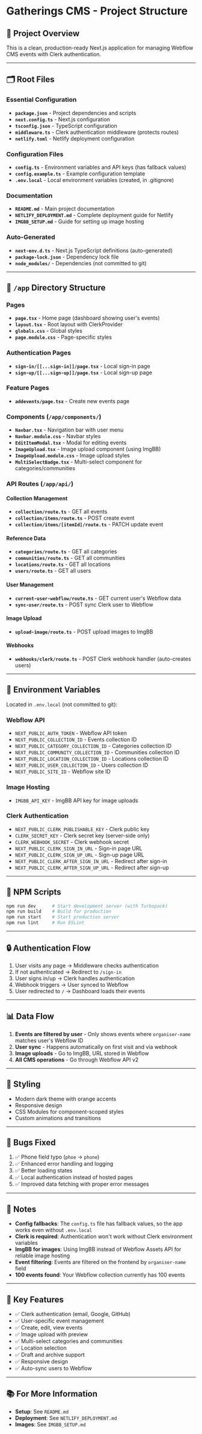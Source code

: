 # Gatherings CMS - Project Structure

## 📁 Project Overview

This is a clean, production-ready Next.js application for managing Webflow CMS events with Clerk authentication.

---

## 🗂️ Root Files

### Essential Configuration
- **`package.json`** - Project dependencies and scripts
- **`next.config.ts`** - Next.js configuration
- **`tsconfig.json`** - TypeScript configuration
- **`middleware.ts`** - Clerk authentication middleware (protects routes)
- **`netlify.toml`** - Netlify deployment configuration

### Configuration Files
- **`config.ts`** - Environment variables and API keys (has fallback values)
- **`config.example.ts`** - Example configuration template
- **`.env.local`** - Local environment variables (created, in .gitignore)

### Documentation
- **`README.md`** - Main project documentation
- **`NETLIFY_DEPLOYMENT.md`** - Complete deployment guide for Netlify
- **`IMGBB_SETUP.md`** - Guide for setting up image hosting

### Auto-Generated
- **`next-env.d.ts`** - Next.js TypeScript definitions (auto-generated)
- **`package-lock.json`** - Dependency lock file
- **`node_modules/`** - Dependencies (not committed to git)

---

## 📂 `/app` Directory Structure

### Pages
- **`page.tsx`** - Home page (dashboard showing user's events)
- **`layout.tsx`** - Root layout with ClerkProvider
- **`globals.css`** - Global styles
- **`page.module.css`** - Page-specific styles

### Authentication Pages
- **`sign-in/[[...sign-in]]/page.tsx`** - Local sign-in page
- **`sign-up/[[...sign-up]]/page.tsx`** - Local sign-up page

### Feature Pages
- **`addevents/page.tsx`** - Create new events page

### Components (`/app/components/`)
- **`Navbar.tsx`** - Navigation bar with user menu
- **`Navbar.module.css`** - Navbar styles
- **`EditItemModal.tsx`** - Modal for editing events
- **`ImageUpload.tsx`** - Image upload component (using ImgBB)
- **`ImageUpload.module.css`** - Image upload styles
- **`MultiSelectBadge.tsx`** - Multi-select component for categories/communities

### API Routes (`/app/api/`)

#### Collection Management
- **`collection/route.ts`** - GET all events
- **`collection/items/route.ts`** - POST create event
- **`collection/items/[itemId]/route.ts`** - PATCH update event

#### Reference Data
- **`categories/route.ts`** - GET all categories
- **`communities/route.ts`** - GET all communities
- **`locations/route.ts`** - GET all locations
- **`users/route.ts`** - GET all users

#### User Management
- **`current-user-webflow/route.ts`** - GET current user's Webflow data
- **`sync-user/route.ts`** - POST sync Clerk user to Webflow

#### Image Upload
- **`upload-image/route.ts`** - POST upload images to ImgBB

#### Webhooks
- **`webhooks/clerk/route.ts`** - POST Clerk webhook handler (auto-creates users)

---

## 🔑 Environment Variables

Located in `.env.local` (not committed to git):

### Webflow API
- `NEXT_PUBLIC_AUTH_TOKEN` - Webflow API token
- `NEXT_PUBLIC_COLLECTION_ID` - Events collection ID
- `NEXT_PUBLIC_CATEGORY_COLLECTION_ID` - Categories collection ID
- `NEXT_PUBLIC_COMMUNITY_COLLECTION_ID` - Communities collection ID
- `NEXT_PUBLIC_LOCATION_COLLECTION_ID` - Locations collection ID
- `NEXT_PUBLIC_USER_COLLECTION_ID` - Users collection ID
- `NEXT_PUBLIC_SITE_ID` - Webflow site ID

### Image Hosting
- `IMGBB_API_KEY` - ImgBB API key for image uploads

### Clerk Authentication
- `NEXT_PUBLIC_CLERK_PUBLISHABLE_KEY` - Clerk public key
- `CLERK_SECRET_KEY` - Clerk secret key (server-side only)
- `CLERK_WEBHOOK_SECRET` - Clerk webhook secret
- `NEXT_PUBLIC_CLERK_SIGN_IN_URL` - Sign-in page URL
- `NEXT_PUBLIC_CLERK_SIGN_UP_URL` - Sign-up page URL
- `NEXT_PUBLIC_CLERK_AFTER_SIGN_IN_URL` - Redirect after sign-in
- `NEXT_PUBLIC_CLERK_AFTER_SIGN_UP_URL` - Redirect after sign-up

---

## 🚀 NPM Scripts

```bash
npm run dev      # Start development server (with Turbopack)
npm run build    # Build for production
npm run start    # Start production server
npm run lint     # Run ESLint
```

---

## 🔒 Authentication Flow

1. User visits any page → Middleware checks authentication
2. If not authenticated → Redirect to `/sign-in`
3. User signs in/up → Clerk handles authentication
4. Webhook triggers → User synced to Webflow
5. User redirected to `/` → Dashboard loads their events

---

## 📊 Data Flow

1. **Events are filtered by user** - Only shows events where `organiser-name` matches user's Webflow ID
2. **User sync** - Happens automatically on first visit and via webhook
3. **Image uploads** - Go to ImgBB, URL stored in Webflow
4. **All CMS operations** - Go through Webflow API v2

---

## 🎨 Styling

- Modern dark theme with orange accents
- Responsive design
- CSS Modules for component-scoped styles
- Custom animations and transitions

---

## 🐛 Bugs Fixed

1. ✅ Phone field typo (`phoe` → `phone`)
2. ✅ Enhanced error handling and logging
3. ✅ Better loading states
4. ✅ Local authentication instead of hosted pages
5. ✅ Improved data fetching with proper error messages

---

## 📝 Notes

- **Config fallbacks**: The `config.ts` file has fallback values, so the app works even without `.env.local`
- **Clerk is required**: Authentication won't work without Clerk environment variables
- **ImgBB for images**: Using ImgBB instead of Webflow Assets API for reliable image hosting
- **Event filtering**: Events are filtered on the frontend by `organiser-name` field
- **100 events found**: Your Webflow collection currently has 100 events

---

## 🔧 Key Features

- ✅ Clerk authentication (email, Google, GitHub)
- ✅ User-specific event management
- ✅ Create, edit, view events
- ✅ Image upload with preview
- ✅ Multi-select categories and communities
- ✅ Location selection
- ✅ Draft and archive support
- ✅ Responsive design
- ✅ Auto-sync users to Webflow

---

## 📚 For More Information

- **Setup**: See `README.md`
- **Deployment**: See `NETLIFY_DEPLOYMENT.md`
- **Images**: See `IMGBB_SETUP.md`


